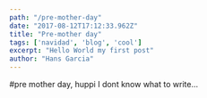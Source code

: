 ```yaml
---
path: "/pre-mother-day"
date: "2017-08-12T17:12:33.962Z"
title: "Pre-mother day"
tags: ['navidad', 'blog', 'cool']
excerpt: "Hello World my first post"
author: "Hans Garcia"
---
```


#pre mother day, huppi
I dont know what to write... 